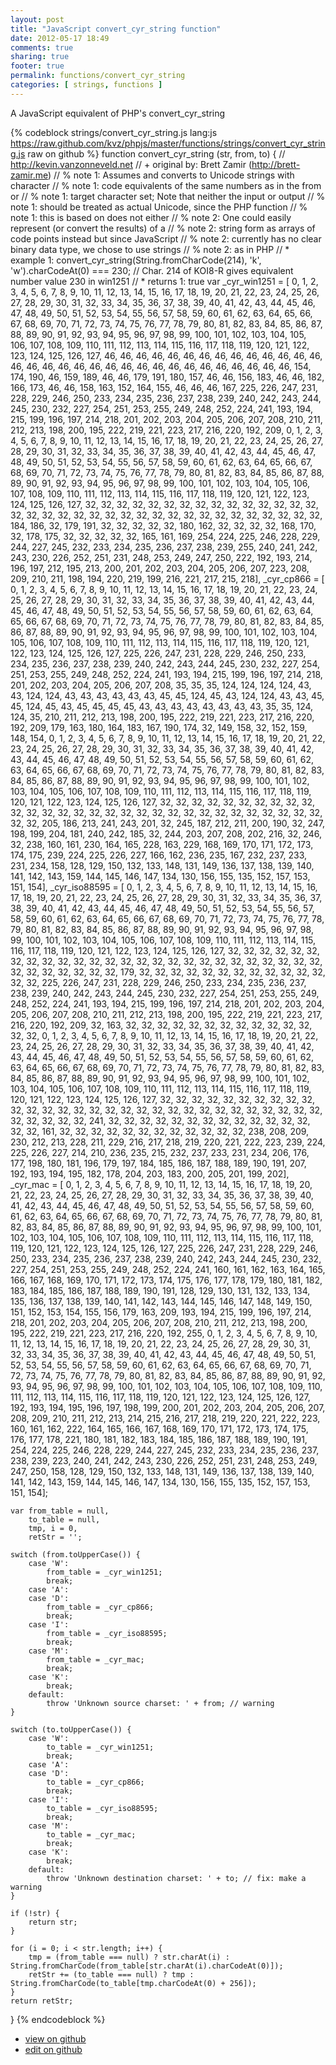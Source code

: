```yaml
---
layout: post
title: "JavaScript convert_cyr_string function"
date: 2012-05-17 18:49
comments: true
sharing: true
footer: true
permalink: functions/convert_cyr_string
categories: [ strings, functions ]
---
```

A JavaScript equivalent of PHP's convert_cyr_string
<!-- more -->
{% codeblock strings/convert_cyr_string.js lang:js https://raw.github.com/kvz/phpjs/master/functions/strings/convert_cyr_string.js raw on github %}
function convert_cyr_string (str, from, to) {
    // http://kevin.vanzonneveld.net
    // +   original by: Brett Zamir (http://brett-zamir.me)
    // %          note 1: Assumes and converts to Unicode strings with character
    // %          note 1: code equivalents of the same numbers as in the from or
    // %          note 1: target character set; Note that neither the input or output
    // %          note 1: should be treated as actual Unicode, since the PHP function
    // %          note 1: this is based on does not either
    // %          note 2: One could easily represent (or convert the results) of a
    // %          note 2: string form as arrays of code points instead but since JavaScript
    // %          note 2: currently has no clear binary data type, we chose to use strings
    // %          note 2: as in PHP
    // *     example 1: convert_cyr_string(String.fromCharCode(214), 'k', 'w').charCodeAt(0) === 230; // Char. 214 of KOI8-R gives equivalent number value 230 in win1251
    // *     returns 1: true
    var _cyr_win1251 = [
        0, 1, 2, 3, 4, 5, 6, 7, 8, 9, 10, 11, 12, 13, 14, 15, 16, 17, 18, 19, 20, 21, 22, 23, 24, 25, 26, 27, 28, 29, 30, 31, 32, 33, 34, 35, 36, 37, 38, 39, 40, 41, 42, 43, 44, 45, 46, 47, 48, 49, 50, 51, 52, 53, 54, 55, 56, 57, 58, 59, 60, 61, 62, 63, 64, 65, 66, 67, 68, 69, 70, 71, 72, 73, 74, 75, 76, 77, 78, 79, 80, 81, 82, 83, 84, 85, 86, 87, 88, 89, 90, 91, 92, 93, 94, 95, 96, 97, 98, 99, 100, 101, 102, 103, 104, 105, 106, 107, 108, 109, 110, 111, 112, 113, 114, 115, 116, 117, 118, 119, 120, 121, 122, 123, 124, 125, 126, 127, 46, 46, 46, 46, 46, 46, 46, 46, 46, 46, 46, 46, 46, 46, 46, 46, 46, 46, 46, 46, 46, 46, 46, 46, 46, 46, 46, 46, 46, 46, 46, 46, 154, 174, 190, 46, 159, 189, 46, 46, 179, 191, 180, 157, 46, 46, 156, 183, 46, 46, 182, 166, 173, 46, 46, 158, 163, 152, 164, 155, 46, 46, 46, 167, 225, 226, 247, 231, 228, 229, 246, 250, 233, 234, 235, 236, 237, 238, 239, 240, 242, 243, 244, 245, 230, 232, 227, 254, 251, 253, 255, 249, 248, 252, 224, 241, 193, 194, 215, 199, 196, 197, 214, 218, 201, 202, 203, 204, 205, 206, 207, 208, 210, 211, 212, 213, 198, 200, 195, 222, 219, 221, 223, 217, 216, 220, 192, 209, 0, 1, 2, 3, 4, 5, 6, 7, 8, 9, 10, 11, 12, 13, 14, 15, 16, 17, 18, 19, 20, 21, 22, 23, 24, 25, 26, 27, 28, 29, 30, 31, 32, 33, 34, 35, 36, 37, 38, 39, 40, 41, 42, 43, 44, 45, 46, 47, 48, 49, 50, 51, 52, 53, 54, 55, 56, 57, 58, 59, 60, 61, 62, 63, 64, 65, 66, 67, 68, 69, 70, 71, 72, 73, 74, 75, 76, 77, 78, 79, 80, 81, 82, 83, 84, 85, 86, 87, 88, 89, 90, 91, 92, 93, 94, 95, 96, 97, 98, 99, 100, 101, 102, 103, 104, 105, 106, 107, 108, 109, 110, 111, 112, 113, 114, 115, 116, 117, 118, 119, 120, 121, 122, 123, 124, 125, 126, 127, 32, 32, 32, 32, 32, 32, 32, 32, 32, 32, 32, 32, 32, 32, 32, 32, 32, 32, 32, 32, 32, 32, 32, 32, 32, 32, 32, 32, 32, 32, 32, 32, 32, 32, 32, 184, 186, 32, 179, 191, 32, 32, 32, 32, 32, 180, 162, 32, 32, 32, 32, 168, 170, 32, 178, 175, 32, 32, 32, 32, 32, 165, 161, 169, 254, 224, 225, 246, 228, 229, 244, 227, 245, 232, 233, 234, 235, 236, 237, 238, 239, 255, 240, 241, 242, 243, 230, 226, 252, 251, 231, 248, 253, 249, 247, 250, 222, 192, 193, 214, 196, 197, 212, 195, 213, 200, 201, 202, 203, 204, 205, 206, 207, 223, 208, 209, 210, 211, 198, 194, 220, 219, 199, 216, 221, 217, 215, 218],
        _cyr_cp866 = [
        0, 1, 2, 3, 4, 5, 6, 7, 8, 9, 10, 11, 12, 13, 14, 15, 16, 17, 18, 19, 20, 21, 22, 23, 24, 25, 26, 27, 28, 29, 30, 31, 32, 33, 34, 35, 36, 37, 38, 39, 40, 41, 42, 43, 44, 45, 46, 47, 48, 49, 50, 51, 52, 53, 54, 55, 56, 57, 58, 59, 60, 61, 62, 63, 64, 65, 66, 67, 68, 69, 70, 71, 72, 73, 74, 75, 76, 77, 78, 79, 80, 81, 82, 83, 84, 85, 86, 87, 88, 89, 90, 91, 92, 93, 94, 95, 96, 97, 98, 99, 100, 101, 102, 103, 104, 105, 106, 107, 108, 109, 110, 111, 112, 113, 114, 115, 116, 117, 118, 119, 120, 121, 122, 123, 124, 125, 126, 127, 225, 226, 247, 231, 228, 229, 246, 250, 233, 234, 235, 236, 237, 238, 239, 240, 242, 243, 244, 245, 230, 232, 227, 254, 251, 253, 255, 249, 248, 252, 224, 241, 193, 194, 215, 199, 196, 197, 214, 218, 201, 202, 203, 204, 205, 206, 207, 208, 35, 35, 35, 124, 124, 124, 124, 43, 43, 124, 124, 43, 43, 43, 43, 43, 43, 45, 45, 124, 45, 43, 124, 124, 43, 43, 45, 45, 124, 45, 43, 45, 45, 45, 45, 43, 43, 43, 43, 43, 43, 43, 43, 35, 35, 124, 124, 35, 210, 211, 212, 213, 198, 200, 195, 222, 219, 221, 223, 217, 216, 220, 192, 209, 179, 163, 180, 164, 183, 167, 190, 174, 32, 149, 158, 32, 152, 159, 148, 154, 0, 1, 2, 3, 4, 5, 6, 7, 8, 9, 10, 11, 12, 13, 14, 15, 16, 17, 18, 19, 20, 21, 22, 23, 24, 25, 26, 27, 28, 29, 30, 31, 32, 33, 34, 35, 36, 37, 38, 39, 40, 41, 42, 43, 44, 45, 46, 47, 48, 49, 50, 51, 52, 53, 54, 55, 56, 57, 58, 59, 60, 61, 62, 63, 64, 65, 66, 67, 68, 69, 70, 71, 72, 73, 74, 75, 76, 77, 78, 79, 80, 81, 82, 83, 84, 85, 86, 87, 88, 89, 90, 91, 92, 93, 94, 95, 96, 97, 98, 99, 100, 101, 102, 103, 104, 105, 106, 107, 108, 109, 110, 111, 112, 113, 114, 115, 116, 117, 118, 119, 120, 121, 122, 123, 124, 125, 126, 127, 32, 32, 32, 32, 32, 32, 32, 32, 32, 32, 32, 32, 32, 32, 32, 32, 32, 32, 32, 32, 32, 32, 32, 32, 32, 32, 32, 32, 32, 32, 32, 32, 205, 186, 213, 241, 243, 201, 32, 245, 187, 212, 211, 200, 190, 32, 247, 198, 199, 204, 181, 240, 242, 185, 32, 244, 203, 207, 208, 202, 216, 32, 246, 32, 238, 160, 161, 230, 164, 165, 228, 163, 229, 168, 169, 170, 171, 172, 173, 174, 175, 239, 224, 225, 226, 227, 166, 162, 236, 235, 167, 232, 237, 233, 231, 234, 158, 128, 129, 150, 132, 133, 148, 131, 149, 136, 137, 138, 139, 140, 141, 142, 143, 159, 144, 145, 146, 147, 134, 130, 156, 155, 135, 152, 157, 153, 151, 154],
        _cyr_iso88595 = [
        0, 1, 2, 3, 4, 5, 6, 7, 8, 9, 10, 11, 12, 13, 14, 15, 16, 17, 18, 19, 20, 21, 22, 23, 24, 25, 26, 27, 28, 29, 30, 31, 32, 33, 34, 35, 36, 37, 38, 39, 40, 41, 42, 43, 44, 45, 46, 47, 48, 49, 50, 51, 52, 53, 54, 55, 56, 57, 58, 59, 60, 61, 62, 63, 64, 65, 66, 67, 68, 69, 70, 71, 72, 73, 74, 75, 76, 77, 78, 79, 80, 81, 82, 83, 84, 85, 86, 87, 88, 89, 90, 91, 92, 93, 94, 95, 96, 97, 98, 99, 100, 101, 102, 103, 104, 105, 106, 107, 108, 109, 110, 111, 112, 113, 114, 115, 116, 117, 118, 119, 120, 121, 122, 123, 124, 125, 126, 127, 32, 32, 32, 32, 32, 32, 32, 32, 32, 32, 32, 32, 32, 32, 32, 32, 32, 32, 32, 32, 32, 32, 32, 32, 32, 32, 32, 32, 32, 32, 32, 32, 32, 179, 32, 32, 32, 32, 32, 32, 32, 32, 32, 32, 32, 32, 32, 32, 225, 226, 247, 231, 228, 229, 246, 250, 233, 234, 235, 236, 237, 238, 239, 240, 242, 243, 244, 245, 230, 232, 227, 254, 251, 253, 255, 249, 248, 252, 224, 241, 193, 194, 215, 199, 196, 197, 214, 218, 201, 202, 203, 204, 205, 206, 207, 208, 210, 211, 212, 213, 198, 200, 195, 222, 219, 221, 223, 217, 216, 220, 192, 209, 32, 163, 32, 32, 32, 32, 32, 32, 32, 32, 32, 32, 32, 32, 32, 32, 0, 1, 2, 3, 4, 5, 6, 7, 8, 9, 10, 11, 12, 13, 14, 15, 16, 17, 18, 19, 20, 21, 22, 23, 24, 25, 26, 27, 28, 29, 30, 31, 32, 33, 34, 35, 36, 37, 38, 39, 40, 41, 42, 43, 44, 45, 46, 47, 48, 49, 50, 51, 52, 53, 54, 55, 56, 57, 58, 59, 60, 61, 62, 63, 64, 65, 66, 67, 68, 69, 70, 71, 72, 73, 74, 75, 76, 77, 78, 79, 80, 81, 82, 83, 84, 85, 86, 87, 88, 89, 90, 91, 92, 93, 94, 95, 96, 97, 98, 99, 100, 101, 102, 103, 104, 105, 106, 107, 108, 109, 110, 111, 112, 113, 114, 115, 116, 117, 118, 119, 120, 121, 122, 123, 124, 125, 126, 127, 32, 32, 32, 32, 32, 32, 32, 32, 32, 32, 32, 32, 32, 32, 32, 32, 32, 32, 32, 32, 32, 32, 32, 32, 32, 32, 32, 32, 32, 32, 32, 32, 32, 32, 32, 241, 32, 32, 32, 32, 32, 32, 32, 32, 32, 32, 32, 32, 32, 32, 32, 161, 32, 32, 32, 32, 32, 32, 32, 32, 32, 32, 32, 32, 238, 208, 209, 230, 212, 213, 228, 211, 229, 216, 217, 218, 219, 220, 221, 222, 223, 239, 224, 225, 226, 227, 214, 210, 236, 235, 215, 232, 237, 233, 231, 234, 206, 176, 177, 198, 180, 181, 196, 179, 197, 184, 185, 186, 187, 188, 189, 190, 191, 207, 192, 193, 194, 195, 182, 178, 204, 203, 183, 200, 205, 201, 199, 202],
        _cyr_mac = [
        0, 1, 2, 3, 4, 5, 6, 7, 8, 9, 10, 11, 12, 13, 14, 15, 16, 17, 18, 19, 20, 21, 22, 23, 24, 25, 26, 27, 28, 29, 30, 31, 32, 33, 34, 35, 36, 37, 38, 39, 40, 41, 42, 43, 44, 45, 46, 47, 48, 49, 50, 51, 52, 53, 54, 55, 56, 57, 58, 59, 60, 61, 62, 63, 64, 65, 66, 67, 68, 69, 70, 71, 72, 73, 74, 75, 76, 77, 78, 79, 80, 81, 82, 83, 84, 85, 86, 87, 88, 89, 90, 91, 92, 93, 94, 95, 96, 97, 98, 99, 100, 101, 102, 103, 104, 105, 106, 107, 108, 109, 110, 111, 112, 113, 114, 115, 116, 117, 118, 119, 120, 121, 122, 123, 124, 125, 126, 127, 225, 226, 247, 231, 228, 229, 246, 250, 233, 234, 235, 236, 237, 238, 239, 240, 242, 243, 244, 245, 230, 232, 227, 254, 251, 253, 255, 249, 248, 252, 224, 241, 160, 161, 162, 163, 164, 165, 166, 167, 168, 169, 170, 171, 172, 173, 174, 175, 176, 177, 178, 179, 180, 181, 182, 183, 184, 185, 186, 187, 188, 189, 190, 191, 128, 129, 130, 131, 132, 133, 134, 135, 136, 137, 138, 139, 140, 141, 142, 143, 144, 145, 146, 147, 148, 149, 150, 151, 152, 153, 154, 155, 156, 179, 163, 209, 193, 194, 215, 199, 196, 197, 214, 218, 201, 202, 203, 204, 205, 206, 207, 208, 210, 211, 212, 213, 198, 200, 195, 222, 219, 221, 223, 217, 216, 220, 192, 255, 0, 1, 2, 3, 4, 5, 6, 7, 8, 9, 10, 11, 12, 13, 14, 15, 16, 17, 18, 19, 20, 21, 22, 23, 24, 25, 26, 27, 28, 29, 30, 31, 32, 33, 34, 35, 36, 37, 38, 39, 40, 41, 42, 43, 44, 45, 46, 47, 48, 49, 50, 51, 52, 53, 54, 55, 56, 57, 58, 59, 60, 61, 62, 63, 64, 65, 66, 67, 68, 69, 70, 71, 72, 73, 74, 75, 76, 77, 78, 79, 80, 81, 82, 83, 84, 85, 86, 87, 88, 89, 90, 91, 92, 93, 94, 95, 96, 97, 98, 99, 100, 101, 102, 103, 104, 105, 106, 107, 108, 109, 110, 111, 112, 113, 114, 115, 116, 117, 118, 119, 120, 121, 122, 123, 124, 125, 126, 127, 192, 193, 194, 195, 196, 197, 198, 199, 200, 201, 202, 203, 204, 205, 206, 207, 208, 209, 210, 211, 212, 213, 214, 215, 216, 217, 218, 219, 220, 221, 222, 223, 160, 161, 162, 222, 164, 165, 166, 167, 168, 169, 170, 171, 172, 173, 174, 175, 176, 177, 178, 221, 180, 181, 182, 183, 184, 185, 186, 187, 188, 189, 190, 191, 254, 224, 225, 246, 228, 229, 244, 227, 245, 232, 233, 234, 235, 236, 237, 238, 239, 223, 240, 241, 242, 243, 230, 226, 252, 251, 231, 248, 253, 249, 247, 250, 158, 128, 129, 150, 132, 133, 148, 131, 149, 136, 137, 138, 139, 140, 141, 142, 143, 159, 144, 145, 146, 147, 134, 130, 156, 155, 135, 152, 157, 153, 151, 154];

    var from_table = null,
        to_table = null,
        tmp, i = 0,
        retStr = '';

    switch (from.toUpperCase()) {
        case 'W':
            from_table = _cyr_win1251;
            break;
        case 'A':
        case 'D':
            from_table = _cyr_cp866;
            break;
        case 'I':
            from_table = _cyr_iso88595;
            break;
        case 'M':
            from_table = _cyr_mac;
            break;
        case 'K':
            break;
        default:
            throw 'Unknown source charset: ' + from; // warning
    }

    switch (to.toUpperCase()) {
        case 'W':
            to_table = _cyr_win1251;
            break;
        case 'A':
        case 'D':
            to_table = _cyr_cp866;
            break;
        case 'I':
            to_table = _cyr_iso88595;
            break;
        case 'M':
            to_table = _cyr_mac;
            break;
        case 'K':
            break;
        default:
            throw 'Unknown destination charset: ' + to; // fix: make a warning
    }

    if (!str) {
        return str;
    }

    for (i = 0; i < str.length; i++) {
        tmp = (from_table === null) ? str.charAt(i) : String.fromCharCode(from_table[str.charAt(i).charCodeAt(0)]);
        retStr += (to_table === null) ? tmp : String.fromCharCode(to_table[tmp.charCodeAt(0) + 256]);
    }
    return retStr;
}
{% endcodeblock %}
<ul>
 <li><a href="https://github.com/kvz/phpjs/blob/master/functions/strings/convert_cyr_string.js">view on github</a></li>
 <li><a href="https://github.com/kvz/phpjs/edit/master/functions/strings/convert_cyr_string.js">edit on github</a></li>
</ul>
